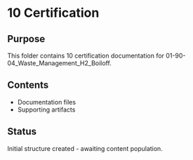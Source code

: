 # 10 Certification

## Purpose
This folder contains 10 certification documentation for 01-90-04_Waste_Management_H2_Boiloff.

## Contents
- Documentation files
- Supporting artifacts

## Status
Initial structure created - awaiting content population.
